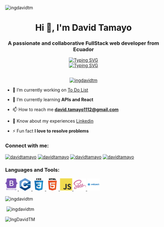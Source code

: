 <p align="left"> <img src="https://komarev.com/ghpvc/?username=ingdavidtm&label=Profile%20views&color=0e75b6&style=flat" alt="ingdavidtm" /> </p>
<h1 align="center">Hi 👋, I'm David Tamayo</h1>
<h3 align="center">A passionate and collaborative FullStack web developer from Ecuador</h3>
<div align="center">
  <a href="https://git.io/typing-svg"><img src="https://readme-typing-svg.herokuapp.com?font=Fira+Code&size=40&pause=1100&color=53A718&center=true&vCenter=true&width=435&lines=%22Hello%2C+World!%22" alt="Typing SVG" /></a>
</div>
<div align="center">
  <a href="https://git.io/typing-svg"><img src="https://readme-typing-svg.herokuapp.com?font=Fira+Code&size=15&duration=1250&color=53A718&background=000000&center=true&vCenter=true&multiline=true&width=360&height=120&lines=00100010+01001000+01100101+01101100;01101100+01101111+00101100+00100000;01010111+01101111+01110010+01101100;01100100+00100001+00100010" alt="Typing SVG" /></a>
</div>
<div>‎ </div>
<p align="center"> <a href="https://github.com/ryo-ma/github-profile-trophy"><img src="https://github-profile-trophy.vercel.app/?username=ingdavidtm" alt="ingdavidtm" /></a> </p>

- 🔭 I’m currently working on [To Do List](https://github.com/IngDavidTM/to-do-list)

- 🌱 I’m currently learning **APIs and React**

- 📫 How to reach me **david.tamayo1112@gmail.com**

- 📄 Know about my experiences [Linkedin](www.linkedin.com/in/ing-david-tamayo)

- ⚡ Fun fact **I love to resolve problems**

<h3 align="left">Connect with me:</h3>
<p align="left">
<a href="https://twitter.com/david5tm" target="blank"><img align="center" src="https://cdn.jsdelivr.net/npm/simple-icons@3.0.1/icons/twitter.svg" alt="davidtamayo" height="30" width="40" /></a>
<a href="https://www.linkedin.com/in/ing-david-tamayo/" target="blank"><img align="center" src="https://cdn.jsdelivr.net/npm/simple-icons@3.0.1/icons/linkedin.svg" alt="davidtamayo" height="30" width="40" /></a>
<a href="https://stackoverflow.com/users/20215198/david-tamayo" target="blank"><img align="center" src="https://cdn.jsdelivr.net/npm/simple-icons@3.0.1/icons/stackoverflow.svg" alt="davidtamayo" height="30" width="40" /></a>
<a href="https://www.instagram.com/davitam123/" target="blank"><img align="center" src="https://cdn.jsdelivr.net/npm/simple-icons@3.0.1/icons/instagram.svg" alt="davidtamayo" height="30" width="40" /></a>

</p>

<h3 align="left">Languages and Tools:</h3>
<p align="left"> <a href="https://getbootstrap.com" target="_blank" rel="noreferrer"> <img src="https://raw.githubusercontent.com/devicons/devicon/master/icons/bootstrap/bootstrap-plain-wordmark.svg" alt="bootstrap" width="40" height="40"/> </a> <a href="https://www.w3schools.com/cpp/" target="_blank" rel="noreferrer"> <img src="https://raw.githubusercontent.com/devicons/devicon/master/icons/cplusplus/cplusplus-original.svg" alt="cplusplus" width="40" height="40"/> </a> <a href="https://www.w3schools.com/css/" target="_blank" rel="noreferrer"> <img src="https://raw.githubusercontent.com/devicons/devicon/master/icons/css3/css3-original-wordmark.svg" alt="css3" width="40" height="40"/> </a> <a href="https://www.w3.org/html/" target="_blank" rel="noreferrer"> <img src="https://raw.githubusercontent.com/devicons/devicon/master/icons/html5/html5-original-wordmark.svg" alt="html5" width="40" height="40"/> </a> <a href="https://developer.mozilla.org/en-US/docs/Web/JavaScript" target="_blank" rel="noreferrer"> <img src="https://raw.githubusercontent.com/devicons/devicon/master/icons/javascript/javascript-original.svg" alt="javascript" width="40" height="40"/> </a> <a href="https://sass-lang.com" target="_blank" rel="noreferrer"> <img src="https://raw.githubusercontent.com/devicons/devicon/master/icons/sass/sass-original.svg" alt="sass" width="40" height="40"/> </a> <a href="https://webpack.js.org" target="_blank" rel="noreferrer"> <img src="https://raw.githubusercontent.com/devicons/devicon/d00d0969292a6569d45b06d3f350f463a0107b0d/icons/webpack/webpack-original-wordmark.svg" alt="webpack" width="40" height="40"/> </a> </p>

<p><img align="center" src="https://github-readme-stats.vercel.app/api/top-langs?username=ingdavidtm&show_icons=true&locale=en&layout=compact" alt="ingdavidtm" /></p>

<p>&nbsp;<img align="center" src="https://github-readme-stats.vercel.app/api?username=ingdavidtm&show_icons=true&locale=en" alt="ingdavidtm" /></p>

<p><img align="center" src="https://github-readme-streak-stats.herokuapp.com/?user=IngDavidTM&" alt="IngDavidTM" /></p>

